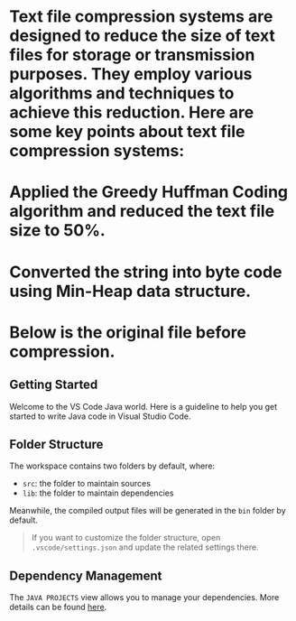 # Text file compression systems are designed to reduce the size of text files for storage or transmission purposes. They employ various algorithms and techniques to achieve this reduction. Here are some key points about text file compression systems:
# Applied the Greedy Huffman Coding algorithm and reduced the text file size to 50%.
# Converted the string into byte code using Min-Heap data structure.
# Below is the original file before compression.

## Getting Started

Welcome to the VS Code Java world. Here is a guideline to help you get started to write Java code in Visual Studio Code.

## Folder Structure

The workspace contains two folders by default, where:

- `src`: the folder to maintain sources
- `lib`: the folder to maintain dependencies

Meanwhile, the compiled output files will be generated in the `bin` folder by default.

> If you want to customize the folder structure, open `.vscode/settings.json` and update the related settings there.

## Dependency Management

The `JAVA PROJECTS` view allows you to manage your dependencies. More details can be found [here](https://github.com/microsoft/vscode-java-dependency#manage-dependencies).
